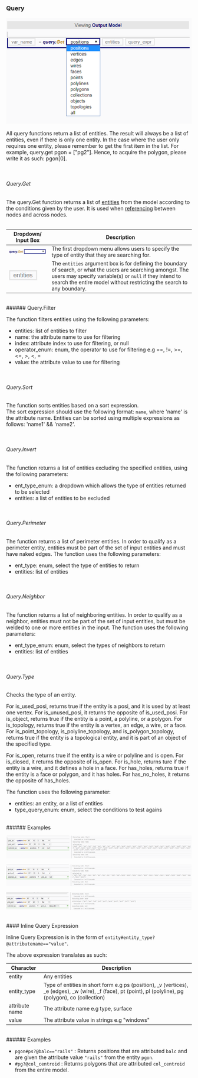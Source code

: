 ### Query

![Query.Get function and its dropdown menu](../../assets/chapter_3_assets/querygetfinal.png)

All query functions return a list of entities. The result will always be a list of entities, even if there is only one entity. In the case where the user only requires one entity, please remember to get the first item in the list. For example, query.get pgon = ["pg2"]. Hence, to acquire the polygon, please write it as such: pgon[0].<br>

<br>

###### Query.Get

The query.Get function returns a list of [entities](../chapter_2_geo-info_data_model/Entities.md) from the model according to the conditions given by the user. It is used when [referencing](Rules.md) between nodes and across nodes. <br><br>

| Dropdown/ Input Box | Description |
| -- | -- |
| ![](../../assets/chapter_3_assets/Query1.png)<br>| The first dropdown menu allows users to specify the type of entity that they are searching for. |
| ![](../../assets/chapter_3_assets/Query2.png)<br>| The `entities` argument box is for defining the boundary of search, or what the users are searching amongst. The users may specify variable(s) or `null` if they intend to search the entire model without restricting the search to any boundary. |

<br>
###### Query.Filter

The function filters entities using the following parameters: <br>
* entities: list of entities to filter
* name: the attribute name to use for filtering
* index: attribute index to use for filtering, or null
* operator_enum: enum, the operator to use for filtering e.g ==, !=, >=, <=, >, <, =
* value: the attribute value to use for filtering

<br>

###### Query.Sort

The function sorts entities based on a sort expression. <br>
The sort expression should use the following format: `name`, where 'name' is the attribute name. Entities can be sorted using multiple expressions as follows: 'name1' && 'name2'. <br>

<br>

###### Query.Invert

The function returns a list of entities excluding the specified entities, using the following parameters: <br>
* ent_type_enum: a dropdown which allows the type of entities returned to be selected
* entities: a list of entities to be excluded

<br>

###### Query.Perimeter

The function returns a list of perimeter entities. In order to qualify as a perimeter entity, entities must be part of the set of input entities and must have naked edges. The function uses the following parameters: <br>
* ent_type: enum, select the type of entities to return
* entities: list of entities

<br>

###### Query.Neighbor

The function returns a list of neighboring entities. In order to qualify as a neighbor, entities must not be part of the set of input entities, but must be welded to one or more entities in the input. The function uses the following parameters:
* ent_type_enum: enum, select the types of neighbors to return
* entities: list of entities

<br>

###### Query.Type

Checks the type of an entity. <br>

For is_used_posi, returns true if the entity is a posi, and it is used by at least one vertex. For is_unused_posi, it returns the opposite of is_used_posi. For is_object, returns true if the entity is a point, a polyline, or a polygon. For is_topology, returns true if the entity is a vertex, an edge, a wire, or a face. For is_point_topology, is_polyline_topology, and is_polygon_topology, returns true if the entity is a topological entity, and it is part of an object of the specified type.

For is_open, returns true if the entity is a wire or polyline and is open. For is_closed, it returns the opposite of is_open. For is_hole, returns ture if the entity is a wire, and it defines a hole in a face. For has_holes, returns true if the entity is a face or polygon, and it has holes. For has_no_holes, it returns the opposite of has_holes.

The function uses the following parameter: <br>
* entities: an entity, or a list of entities
* type_query_enum: enum, select the conditions to test agains


<br>
###### Examples

![Return all positions](../../assets/chapter_3_assets/queryGet2.png)

![Return all the positions in variable grip_ps](../../assets/chapter_3_assets/queryGet3.png)

![Return all the positions in variable grip_ps that have coordinate x > 0](../../assets/chapter_3_assets/queryGet4.png)

<br>
#### Inline Query Expression

Inline Query Expression is in the form of `entity#entity_type?@attributename=="value"`.

The above expression translates as such:

| Character | Description |
| -- | -- |
| entity | Any entities |
| entity_type | Type of entities in short form e.g ps (position), _v (vertices), _e (edges), _w (wire), _f (face), pt (point), pl (polyline), pg (polygon), co (collection)|
| attribute name | The attribute name e.g type, surface |
| value | The attribute value in strings e.g "windows" |

<br>
###### Examples

* `pgon#ps?@balc=="rails"` : Returns positions that are attributed `balc` and are given the attribute value `"rails"` from the entity `pgon`.
* `#pg?@col_centroid` : Returns polygons that are attributed `col_centroid` from the entire model. 